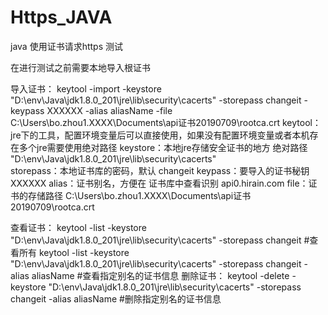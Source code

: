 # Https_JAVA
java 使用证书请求https 测试

在进行测试之前需要本地导入根证书

导入证书：
keytool -import -keystore "D:\env\Java\jdk1.8.0_201\jre\lib\security\cacerts"  -storepass changeit -keypass XXXXXX -alias aliasName -file C:\Users\bo.zhou1.XXXX\Documents\api证书20190709\rootca.crt
keytool：jre下的工具，配置环境变量后可以直接使用，如果没有配置环境变量或者本机存在多个jre需要使用绝对路径
keystore：本地jre存储安全证书的地方 绝对路径 "D:\env\Java\jdk1.8.0_201\jre\lib\security\cacerts"  
storepass：本地证书库的密码，默认 changeit 
keypass：要导入的证书秘钥 XXXXXX 
alias：证书别名，方便在 证书库中查看识别 api0.hirain.com 
file：证书的存储路径 C:\Users\bo.zhou1.XXXX\Documents\api证书20190709\rootca.crt

查看证书：
keytool -list -keystore "D:\env\Java\jdk1.8.0_201\jre\lib\security\cacerts"  -storepass changeit #查看所有
keytool -list -keystore "D:\env\Java\jdk1.8.0_201\jre\lib\security\cacerts"  -storepass changeit -alias aliasName #查看指定别名的证书信息
删除证书：
keytool -delete -keystore "D:\env\Java\jdk1.8.0_201\jre\lib\security\cacerts"  -storepass changeit -alias aliasName #删除指定别名的证书信息
